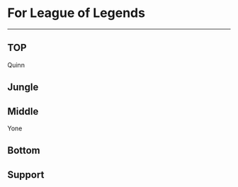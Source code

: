 # For League of Legends
----------------------------
## TOP
Quinn
## Jungle
## Middle
Yone
## Bottom
## Support
